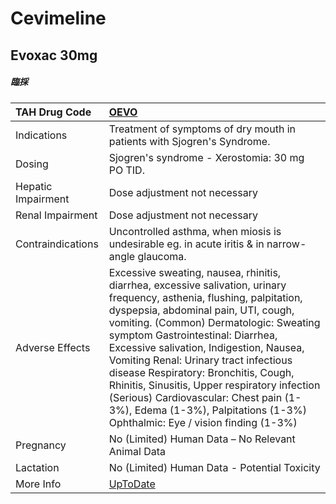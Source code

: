# Cevimeline

## Evoxac 30mg

##### 臨採

| TAH Drug Code      | [OEVO](https://www.tahsda.org.tw/drugs/hissearch.php?drug_code=OEVO)                                                                                                                                                                                                                                                                                                                                                                                                                                                                               |
|:-------------------|:---------------------------------------------------------------------------------------------------------------------------------------------------------------------------------------------------------------------------------------------------------------------------------------------------------------------------------------------------------------------------------------------------------------------------------------------------------------------------------------------------------------------------------------------------|
| Indications        | Treatment of symptoms of dry mouth in patients with Sjogren's Syndrome.                                                                                                                                                                                                                                                                                                                                                                                                                                                                            |
| Dosing             | Sjogren's syndrome - Xerostomia: 30 mg PO TID.                                                                                                                                                                                                                                                                                                                                                                                                                                                                                                     |
| Hepatic Impairment | Dose adjustment not necessary                                                                                                                                                                                                                                                                                                                                                                                                                                                                                                                      |
| Renal Impairment   | Dose adjustment not necessary                                                                                                                                                                                                                                                                                                                                                                                                                                                                                                                      |
| Contraindications  | Uncontrolled asthma, when miosis is undesirable eg. in acute iritis & in narrow-angle glaucoma.                                                                                                                                                                                                                                                                                                                                                                                                                                                    |
| Adverse Effects    | Excessive sweating, nausea, rhinitis, diarrhea, excessive salivation, urinary frequency, asthenia, flushing, palpitation, dyspepsia, abdominal pain, UTI, cough, vomiting. (Common) Dermatologic: Sweating symptom Gastrointestinal: Diarrhea, Excessive salivation, Indigestion, Nausea, Vomiting Renal: Urinary tract infectious disease Respiratory: Bronchitis, Cough, Rhinitis, Sinusitis, Upper respiratory infection (Serious) Cardiovascular: Chest pain (1-3%), Edema (1-3%), Palpitations (1-3%) Ophthalmic: Eye / vision finding (1-3%) |
| Pregnancy          | No (Limited) Human Data – No Relevant Animal Data                                                                                                                                                                                                                                                                                                                                                                                                                                                                                                  |
| Lactation          | No (Limited) Human Data - Potential Toxicity                                                                                                                                                                                                                                                                                                                                                                                                                                                                                                       |
| More Info          | [UpToDate](https://www.uptodate.com/contents/cevimeline-drug-information)                                                                                                                                                                                                                                                                                                                                                                                                                                                                          |

